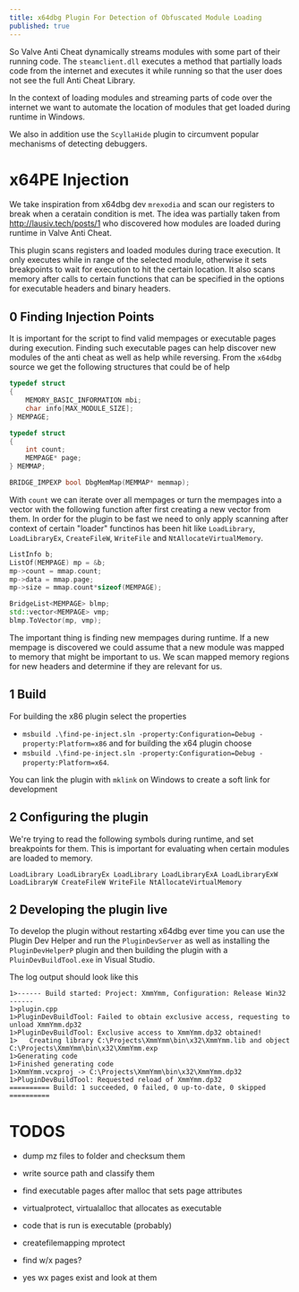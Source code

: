 ```yaml
---
title: x64dbg Plugin For Detection of Obfuscated Module Loading
published: true
---
```


So Valve Anti Cheat dynamically streams modules with some part of their running code. The `steamclient.dll` executes a method that partially loads code from the internet and executes it while running so that the user does not see the full Anti Cheat Library. 

In the context of loading modules and streaming parts of code over the internet we want to automate the location of modules that get loaded during runtime in Windows. 

We also in addition use the `ScyllaHide` plugin to circumvent popular mechanisms of detecting debuggers. 

# x64PE Injection

We take inspiration from x64dbg dev `mrexodia` and scan our registers to break when a ceratain condition is met. The idea was partially taken from http://lausiv.tech/posts/1 who discovered how modules are loaded during runtime in Valve Anti Cheat.

This plugin scans registers and loaded modules during trace execution. It only executes while in range of the selected module, otherwise it sets breakpoints to wait for execution to hit the certain location.
It also scans memory after calls to certain functions that can be specified in the options for executable headers and binary headers.

## 0 Finding Injection Points

It is important for the script to find valid mempages or executable pages during execution. Finding such executable pages can help discover new modules of the anti cheat as well as help while reversing. From the `x64dbg` source we get the following structures that could be of help 

```cpp
typedef struct
{
    MEMORY_BASIC_INFORMATION mbi;
    char info[MAX_MODULE_SIZE];
} MEMPAGE;

typedef struct
{
    int count;
    MEMPAGE* page;
} MEMMAP;

BRIDGE_IMPEXP bool DbgMemMap(MEMMAP* memmap);
```

With `count` we can iterate over all mempages or turn the mempages into a vector with the following function after first creating a new vector from them. 
In order for the plugin to be fast we need to only apply scanning after context of certain "loader" functinos has been hit like `LoadLibrary`, `LoadLibraryEx`, `CreateFileW`, `WriteFile` and `NtAllocateVirtualMemory`.  

```cpp
ListInfo b;
ListOf(MEMPAGE) mp = &b;
mp->count = mmap.count;
mp->data = mmap.page;
mp->size = mmap.count*sizeof(MEMPAGE);

BridgeList<MEMPAGE> blmp;
std::vector<MEMPAGE> vmp;
blmp.ToVector(mp, vmp);
```

The important thing is finding new mempages during runtime. If a new mempage is discovered we could assume that a new module was mapped to memory that might be important to us. We scan mapped memory regions for new headers and determine if they are relevant for us.

## 1 Build

For building the x86 plugin select the properties 
* `msbuild .\find-pe-inject.sln -property:Configuration=Debug -property:Platform=x86`
and for building the x64 plugin choose 
* `msbuild .\find-pe-inject.sln -property:Configuration=Debug -property:Platform=x64`.

You can link the plugin with `mklink` on Windows to create a soft link for development

## 2 Configuring the plugin

We're trying to read the following symbols during runtime, and set breakpoints for them. This is important for evaluating when certain modules are loaded to memory. 

`LoadLibrary LoadLibraryEx LoadLibrary LoadLibraryExA LoadLibraryExW LoadLibraryW CreateFileW WriteFile NtAllocateVirtualMemory`

## 2 Developing the plugin live

To develop the plugin without restarting x64dbg ever time you can use the Plugin Dev Helper and run the `PluginDevServer` as well as installing the `PluginDevHelperP` plugin and then building the plugin with a `PluinDevBuildTool.exe` in Visual Studio. 

The log output should look like this

```
1>------ Build started: Project: XmmYmm, Configuration: Release Win32 ------
1>plugin.cpp
1>PluginDevBuildTool: Failed to obtain exclusive access, requesting to unload XmmYmm.dp32
1>PluginDevBuildTool: Exclusive access to XmmYmm.dp32 obtained!
1>   Creating library C:\Projects\XmmYmm\bin\x32\XmmYmm.lib and object C:\Projects\XmmYmm\bin\x32\XmmYmm.exp
1>Generating code
1>Finished generating code
1>XmmYmm.vcxproj -> C:\Projects\XmmYmm\bin\x32\XmmYmm.dp32
1>PluginDevBuildTool: Requested reload of XmmYmm.dp32
========== Build: 1 succeeded, 0 failed, 0 up-to-date, 0 skipped ==========

```


# TODOS

- dump mz files to folder and checksum them
- write source path and classify them
- find executable pages after malloc that sets page attributes
- virtualprotect, virtualalloc that allocates as executable 
- code that is run is executable (probably)

- createfilemapping mprotect
- find w/x pages? 
- yes wx pages exist and look at them 